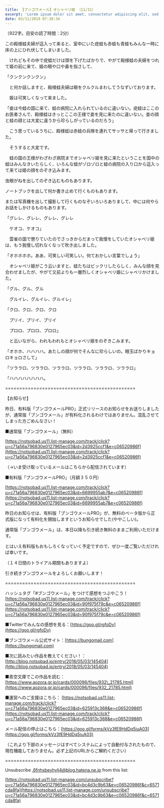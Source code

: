 ```yaml
---
title: 【ブンゴウメール】オシャベリ姫 （11/31）
excerpt: 'Lorem ipsum dolor sit amet, consectetur adipiscing elit, sed do eiusmod tempor incididunt ut labore et dolore magna aliqua. Praesent elementum facilisis leo vel fringilla est ullamcorper eget. At imperdiet dui accumsan sit amet nulla facilisi morbi tempus.'
date: 03/11/2019 07:38:34
---
```


（922字。目安の読了時間：2分）

この殿様蛙夫婦が這入って来ると、室中にいた疣蛙も赤蛙も青蛙もみんな一時に床の上にひれ伏してしまいました。

　けれどもその中で疣蛙だけは頭を下げたばかりで、やがて殿様蛙の夫婦をつれて姫の前に来て、姫の眼や口や鼻を指さして、

「クンクンクンクン」

　と何か話しますと、殿様蛙夫婦は眼をクルクルまわしてうなずいております。

　姫は可笑しくなって来ました。

「妾は今蛙の国に来て、蛙の病院に入れられているのに違いない。疣蛙はここのお医者さんで、殿様蛙はきっとここの王様で妾を見に来たのに違いない。妾の顔と蛙の顔とは大変に違うから珍らしがっているのだろう」

　こう思っているうちに、殿様蛙は赤蛙の兵隊を連れてサッサと帰って行きました。

　そうすると大変です。

　蛙の国の王様がわざわざ病院までオシャベリ姫を見に来たということを国中の蛙はみんなきいたらしく、いろんな蛙がゾロゾロと蛙の病院の入り口から這入って来ては姫の顔をのぞき込みます。

虫眼がねを出してのぞき込むものもあります。

ノートブックを出して何か書き止めて行くものもあります。

または写真機を出して撮影して行くものなぞいろいろありまして、中には何やらお話をしかけるものもあります。

「グレレ、グレレ、グレレ、グレレ

　ケオコ、ケオコ」

　雲雀の国で懲りていたのでさっきからだまって我慢をしていたオシャベリ姫は、もう我慢し切れなくなって吹き出しました。

「オホホホホ。ああ、可笑しい可笑しい。何ておかしい言葉でしょう」

　オシャベリ姫がこう云いますと、蛙たちはビックリしたらしく、みんな顔を見合わせましたが、やがて又前よりも一層烈しくオシャベリ姫にシャベリかけました。

「グル、グル、グル

　グルイレ、グルイレ、グルイレ」

「クロ、クロ、クロ、クロ

　プリイ、プリイ、プリイ

　プロロ、プロロ、プロロ」

　と云いながら、われもわれもとオシャベリ姫をのぞきこみます。

「オホホ、ハハハハ。あたしの顔が何でそんなに珍らしいの。眼玉ばかりキョロキョロさして」

「ツララロ、ツララロ、ツララロ、ツララロ、ツララロ、ツララロ」

「ハハハハハハハハ。

\==============================================

【お知らせ】

昨日、有料版「ブンゴウメールPRO」正式リリースのお知らせをお送りしましたが、通常版「ブンゴウメール」が有料化されるわけではありません。混乱させてしまった方ごめんなさい！

■通常版「ブンゴウメール」（無料）

[https://notsobad.us11.list-manage.com/track/click?u=c71a56a796830e0127965ec03&id=2d3925ccf1&e=c06520986f](https://notsobad.us11.list-manage.com/track/click?u=c71a56a796830e0127965ec03&id=2d3925ccf1&e=c06520986f)

（→いま受け取っているメールはこちらから配信されています）

■有料版「ブンゴウメールPRO」（月額３５０円）

[https://notsobad.us11.list-manage.com/track/click?u=c71a56a796830e0127965ec03&id=6699955ab7&e=c06520986f](https://notsobad.us11.list-manage.com/track/click?u=c71a56a796830e0127965ec03&id=6699955ab7&e=c06520986f)

昨日のお知らせは、有料版「ブンゴウメールPRO」が、無料のベータ版から正式版になって有料化を開始しますというお知らせでした(ややこしい)。

通常版「ブンゴウメール」は、本日以降も引き続き無料のままご利用いただけます。

とはいえ有料版もおもしろくなっていく予定ですので、ぜひ一度ご覧いただければ幸いです。

（１４日間のトライアル期間もありますよ）

引き続きブンゴウメールをよろしくお願いします！

\==============================================

ハッシュタグ「#ブンゴウメール」をつけて感想をつぶやこう！ [https://notsobad.us11.list-manage.com/track/click?u=c71a56a796830e0127965ec03&id=90f975f79c&e=c06520986f](https://notsobad.us11.list-manage.com/track/click?u=c71a56a796830e0127965ec03&id=90f975f79c&e=c06520986f)

■Twitterでみんなの感想を見る：[https://goo.gl/rgfoDv](https://goo.gl/rgfoDv)

■ブンゴウメール公式サイト：[https://bungomail.com](https://bungomail.com)

■次に読みたい作品を教えてください！：[http://blog.notsobad.jp/entry/2018/05/03/145404](http://blog.notsobad.jp/entry/2018/05/03/145404)

■青空文庫でこの作品を読む：[https://www.aozora.gr.jp/cards/000096/files/932\_21785.html](https://www.aozora.gr.jp/cards/000096/files/932_21785.html)

■運営へのご支援はこちら： [https://notsobad.us11.list-manage.com/track/click?u=c71a56a796830e0127965ec03&id=625913c368&e=c06520986f](https://notsobad.us11.list-manage.com/track/click?u=c71a56a796830e0127965ec03&id=625913c368&e=c06520986f)

メール配信の停止はこちら：[https://goo.gl/forms/kVz3fE9HdDq5iuA03](https://goo.gl/forms/kVz3fE9HdDq5iuA03)

（これより下部のメッセージはすべてシステムによって自動付与されたもので、現在機能しておりません。必ず上記のURLからご解約ください）

\==============================================

Unsubscribe .6fnhsbevhylj4@blog.hatena.ne.jp from this list:

[https://notsobad.us11.list-manage.com/unsubscribe?u=c71a56a796830e0127965ec03&id=bc4d3c9b63&e=c06520986f&c=6571cda8fa](https://notsobad.us11.list-manage.com/unsubscribe?u=c71a56a796830e0127965ec03&id=bc4d3c9b63&e=c06520986f&c=6571cda8fa)